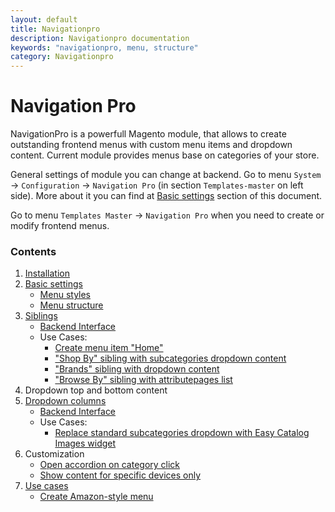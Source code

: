 ```yaml
---
layout: default
title: Navigationpro
description: Navigationpro documentation
keywords: "navigationpro, menu, structure"
category: Navigationpro
---
```


# Navigation Pro

NavigationPro is a powerfull Magento module, that allows to create outstanding
frontend menus with custom menu items and dropdown content. Current module
provides menus base on categories of your store.

General settings of module you can change at backend. Go to menu `System` ->
`Configuration` -> `Navigation Pro` (in section `Templates-master` on left
side). More about it you can find at [Basic settings](basic-settings/) section
of this document.

Go to menu `Templates Master` -> `Navigation Pro` when you need to create or
modify frontend menus.

### Contents

 1. [Installation](installation/)
 2. [Basic settings](basic-settings/)
    - [Menu styles](basic-settings/#menu-styles)
    - [Menu structure](basic-settings/#menu-structure)
 3. [Siblings](siblings/)
    - [Backend Interface](siblings/#backend)
    - Use Cases:
      - [Create menu item "Home"](siblings/item-home/)
      - ["Shop By" sibling with subcategories dropdown content](siblings/shop-by-with-dropdown-content/)
      - ["Brands" sibling with dropdown content](siblings/brands-with-dropdown-content/)
      - ["Browse By" sibling with attributepages list](siblings/browse-by-with-attributepages-list/)
 4. Dropdown top and bottom content
 5. [Dropdown columns](dropdown-columns/)
    - [Backend Interface](dropdown-columns/#backend)
    - Use Cases:
      - [Replace standard subcategories dropdown with Easy Catalog Images widget](dropdown-columns/easycatalogimages-widget/)
 6. Customization
    - [Open accordion on category click](open-accordion-on-category-click/)
    - [Show content for specific devices only](show-content-for-specific-devices-only/)
 7. [Use cases](use-cases/)
    - [Create Amazon-style menu](use-cases/amazon-menu/)
